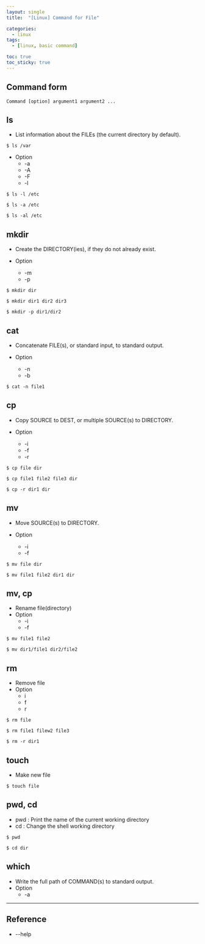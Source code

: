 ```yaml
---
layout: single
title:  "[Linux] Command for File"

categories:
  - linux
tags:
  - [linux, basic command]

toc: true
toc_sticky: true
---
```


## Command form
``
Command [option] argument1 argument2 ...
``

## ls

- List information about the FILEs (the current directory by default).

``
$ ls /var
``

- Option
  - -a
  - -A
  - -F
  - -l

``
$ ls -l /etc
``

``
$ ls -a /etc
``

``
$ ls -al /etc
``

## mkdir

- Create the DIRECTORY(ies), if they do not already exist.

- Option
  - -m
  - -p

``
$ mkdir dir
``

``
$ mkdir dir1 dir2 dir3
``

``
$ mkdir -p dir1/dir2
``

## cat

- Concatenate FILE(s), or standard input, to standard output.

- Option
  - -n
  - -b 

``
$ cat -n file1
``

## cp

- Copy SOURCE to DEST, or multiple SOURCE(s) to DIRECTORY.

- Option
  - -i
  - -f
  - -r

``
$ cp file dir
``

``
$ cp file1 file2 file3 dir
``

``
$ cp -r dir1 dir
``

## mv

- Move SOURCE(s) to DIRECTORY.

- Option
  - -i
  - -f

``
$ mv file dir
``

``
$ mv file1 file2 dir1 dir
``

## mv, cp
- Rename file(directory)
- Option
  - -i
  - -f

``
$ mv file1 file2
``

``
$ mv dir1/file1 dir2/file2
``

## rm

- Remove file
- Option
  - i
  - f
  - r

``
$ rm file
``

``
$ rm file1 filew2 file3
``

``
$ rm -r dir1
``

## touch

- Make new file

``
$ touch file
``

## pwd, cd
- pwd : Print the name of the current working directory
- cd : Change the shell working directory

``
$ pwd
``

``
$ cd dir
``

## which

- Write the full path of COMMAND(s) to standard output.
- Option
  - -a

---
## Reference
- --help
